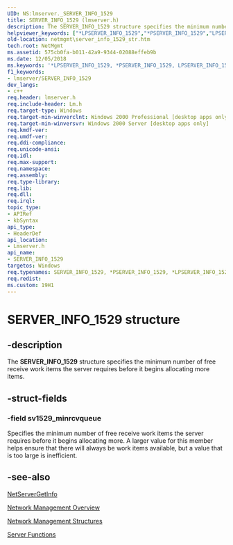 ```yaml
---
UID: NS:lmserver._SERVER_INFO_1529
title: SERVER_INFO_1529 (lmserver.h)
description: The SERVER_INFO_1529 structure specifies the minimum number of free receive work items the server requires before it begins allocating more items.helpviewer_keywords: ["*LPSERVER_INFO_1529","*PSERVER_INFO_1529","LPSERVER_INFO_1529","LPSERVER_INFO_1529 structure pointer [Network Management]","PSERVER_INFO_1529","PSERVER_INFO_1529 structure pointer [Network Management]","SERVER_INFO_1529","SERVER_INFO_1529 structure [Network Management]","_win32_server_info_1529_str","lmserver/LPSERVER_INFO_1529","lmserver/PSERVER_INFO_1529","lmserver/SERVER_INFO_1529","netmgmt.server_info_1529_str"]
old-location: netmgmt\server_info_1529_str.htm
tech.root: NetMgmt
ms.assetid: 575cb0fa-b011-42a9-9344-02088effeb9b
ms.date: 12/05/2018
ms.keywords: '*LPSERVER_INFO_1529, *PSERVER_INFO_1529, LPSERVER_INFO_1529, LPSERVER_INFO_1529 structure pointer [Network Management], PSERVER_INFO_1529, PSERVER_INFO_1529 structure pointer [Network Management], SERVER_INFO_1529, SERVER_INFO_1529 structure [Network Management], _win32_server_info_1529_str, lmserver/LPSERVER_INFO_1529, lmserver/PSERVER_INFO_1529, lmserver/SERVER_INFO_1529, netmgmt.server_info_1529_str'
f1_keywords:
- lmserver/SERVER_INFO_1529
dev_langs:
- c++
req.header: lmserver.h
req.include-header: Lm.h
req.target-type: Windows
req.target-min-winverclnt: Windows 2000 Professional [desktop apps only]
req.target-min-winversvr: Windows 2000 Server [desktop apps only]
req.kmdf-ver: 
req.umdf-ver: 
req.ddi-compliance: 
req.unicode-ansi: 
req.idl: 
req.max-support: 
req.namespace: 
req.assembly: 
req.type-library: 
req.lib: 
req.dll: 
req.irql: 
topic_type:
- APIRef
- kbSyntax
api_type:
- HeaderDef
api_location:
- Lmserver.h
api_name:
- SERVER_INFO_1529
targetos: Windows
req.typenames: SERVER_INFO_1529, *PSERVER_INFO_1529, *LPSERVER_INFO_1529
req.redist: 
ms.custom: 19H1
---
```


# SERVER_INFO_1529 structure


## -description


The
				<b>SERVER_INFO_1529</b> structure specifies the minimum number of free receive work items the server requires before it begins allocating more items.


## -struct-fields




### -field sv1529_minrcvqueue

Specifies the minimum number of free receive work items the server requires before it begins allocating more. A larger value for this member helps ensure that there will always be work items available, but a value that is too large is inefficient.


## -see-also




<a href="https://docs.microsoft.com/windows/desktop/api/lmserver/nf-lmserver-netservergetinfo">NetServerGetInfo</a>



<a href="https://docs.microsoft.com/windows/desktop/NetMgmt/network-management">Network Management Overview</a>



<a href="https://docs.microsoft.com/windows/desktop/NetMgmt/network-management-structures">Network Management Structures</a>



<a href="https://docs.microsoft.com/windows/desktop/NetMgmt/server-functions">Server Functions</a>
 

 

